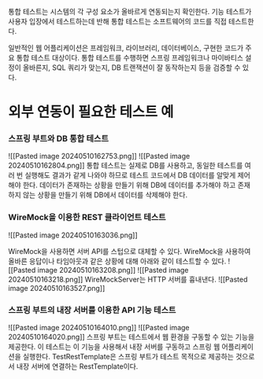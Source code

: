 통합 테스트는 시스템의 각 구성 요소가 올바르게 연동되는지 확인한다. 기능 테스트가 사용자 입장에서 테스트하는데 반해 통합 테스트는 소프트웨어의 코드를 직접 테스트한다. 

일반적인 웹 어플리케이션은 프레임워크, 라이브러리, 데이터베이스, 구현한 코드가 주요 통합 테스트 대상이다.
통합 테스트를 수행하면 스프링 프레임워크나 마이바티스 설정이 올바른지, SQL 쿼리가 맞는지, DB 트랜잭션이 잘 동작하는지 등을 검증할 수 있다.
# 외부 연동이 필요한 테스트 예
### 스프링 부트와 DB 통합 테스트
![[Pasted image 20240510162753.png]]
![[Pasted image 20240510162804.png]]
통합 테스트는 실제로 DB를 사용하고, 동일한 테스트를 여러 번 실행해도 결과가 같게 나와야 하므로 테스트 코드에서 DB 데이터를 알맞게 제어해야 한다. 데이터가 존재하는 상황을 만들기 위해 DB에 데이터를 추가해야 하고 존재하지 않는 상황을 만들기 위해 DB에서 데이터를 삭제해야 한다.

### WireMock을 이용한 REST 클라이언트 테스트
![[Pasted image 20240510163036.png]]

WireMock을 사용하면 서버 API를 스텁으로 대체할 수 있다. WireMock을 사용하여 올바른 응답이나 타임아웃과 같은 상황에 대해 아래와 같이 테스트할 수 있다.
![[Pasted image 20240510163208.png]]
![[Pasted image 20240510163218.png]]
WireMockServer는 HTTP 서버를 흉내낸다.
![[Pasted image 20240510163527.png]]
### 스프링 부트의 내장 서버를 이용한 API 기능 테스트
![[Pasted image 20240510164010.png]]
![[Pasted image 20240510164020.png]]
스프링 부트는 테스트에서 웹 환경을 구동할 수 있는 기능을 제공한다. 이 테스트는 이 기능을 사용해서 내장 서버를 구동하고 스프링 웹 어플리케이션을 실행한다.
TestRestTemplate은 스프링 부트가 테스트 목적으로 제공하는 것으로서 내장 서버에 연결하는 RestTemplate이다.

